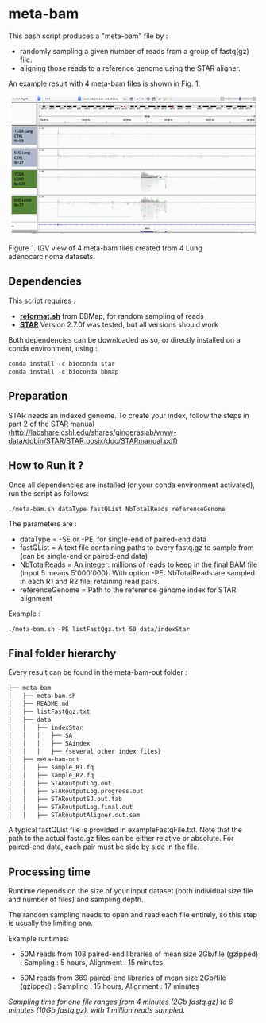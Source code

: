 # meta-bam

This bash script produces a "meta-bam" file by :
- randomly sampling a given number of reads from a group of fastq(gz) file.
- aligning those reads to a reference genome using the STAR aligner.

An example result with 4 meta-bam files is shown in Fig. 1. 

![igv-metabam](igv-metabam.png)

Figure 1. IGV view of 4 meta-bam files created from 4 Lung adenocarcinoma datasets. 

## Dependencies

This script requires :
- **[reformat.sh](https://github.com/BioInfoTools/BBMap)** from BBMap, for random sampling of reads
- **[STAR](https://github.com/alexdobin/STAR)** Version 2.7.0f was tested, but all versions should work

Both dependencies can be downloaded as so, or directly installed on a conda environment, using :
```
conda install -c bioconda star
conda install -c bioconda bbmap
```

## Preparation

STAR needs an indexed genome. To create your index, follow the steps in part 2 of the STAR manual (http://labshare.cshl.edu/shares/gingeraslab/www-data/dobin/STAR/STAR.posix/doc/STARmanual.pdf)

## How to Run it ?

Once all dependencies are installed (or your conda environment activated), run the script as follows:
```
./meta-bam.sh dataType fastQList NbTotalReads referenceGenome
```

The parameters are :
- dataType = -SE or -PE, for single-end of paired-end data 
- fastQList = A text file containing paths to every fastq.gz to sample from (can be single-end or paired-end data)
- NbTotalReads = An integer: millions of reads to keep in the final BAM file (input 5 means 5'000'000). With option -PE: NbTotalReads are sampled in each R1 and R2 file, retaining read pairs.
- referenceGenome = Path to the reference genome index for STAR alignment

Example :
```
./meta-bam.sh -PE listFastQgz.txt 50 data/indexStar
```

## Final folder hierarchy

Every result can be found in the meta-bam-out folder :
```
├── meta-bam
│   ├── meta-bam.sh
│   ├── README.md
│   ├── listFastQgz.txt
│   ├── data
│   │   ├── indexStar
│   │   │   ├── SA
│   │   │   ├── SAindex
│   │   │   ├── {several other index files}
│   ├── meta-bam-out
│   │   ├── sample_R1.fq
│   │   ├── sample_R2.fq
│   │   ├── STARoutputLog.out
│   │   ├── STARoutputLog.progress.out
│   │   ├── STARoutputSJ.out.tab
│   │   ├── STARoutputLog.final.out
│   │   ├── STARoutputAligner.out.sam
```

A typical fastQList file is provided in exampleFastqFile.txt.
Note that the path to the actual fastq.gz files can be either relative or absolute.
For paired-end data, each pair must be side by side in the file.

## Processing time

Runtime depends on the size of your input dataset (both individual size file and number of files) and sampling depth.

The random sampling needs to open and read each file entirely, so this step is usually the limiting one.

Example runtimes:
- 50M reads from 108 paired-end libraries of mean size 2Gb/file (gzipped) :
Sampling : 5 hours, Alignment : 15 minutes

- 50M reads from 369 paired-end libraries of mean size 2Gb/file (gzipped) :
Sampling : 15 hours, Alignment : 17 minutes

*Sampling time for one file ranges from 4 minutes (2Gb fastq.gz) to 6 minutes (10Gb fastq.gz), with 1 million reads sampled.*
